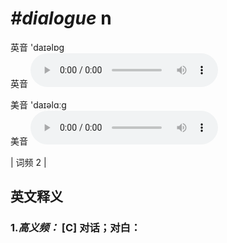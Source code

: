 # ***\#dialogue*** n
英音 'daɪəlɒɡ  
英音
<audio src="./media/dialogue-B.aac" controls="controls"></audio>

美音 'daɪəlɑːɡ  
美音
<audio src="./media/dialogue.aac" controls="controls"></audio>



| 词频 2 |  

英文释义
---
### 1.*高义频：* **[C] 对话；对白：**  


